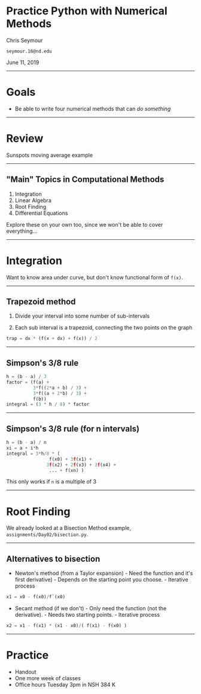 # Practice Python with Numerical Methods

Chris Seymour

`seymour.16@nd.edu`

June 11, 2019

---

# Goals

* Be able to write four numerical methods that can *do something*

---

# Review 

Sunspots moving average example

---

## "Main" Topics in Computational Methods

1. Integration
1. Linear Algebra
1. Root Finding
1. Differential Equations

Explore these on your own too, since we won't be able to cover everything...

---


# Integration

Want to know area under curve, but don't know functional form of `f(x)`.

---

## Trapezoid method

1. Divide your interval into some number of sub-intervals

1. Each sub interval is a trapezoid, connecting the two points on the graph

```python
trap = dx * (f(x + dx) + f(x)) / 2
```

---

## Simpson's 3/8 rule

```python
h = (b - a) / 3
factor = (f(a) +
          3*f((2*a + b) / 3) +
          3*f((a + 2*b) / 3) +
          f(b))
integral = (3 * h / 8) * factor
```

---

## Simpson's 3/8 rule (for n intervals)

```python
h = (b - a) / n
xi = a + i*h
integral = 3*h/8 * (
                f(x0) + 3f(x1) + 
               3f(x2) + 2f(x3) + 3f(x4) +
                ... + f(xn) )
```
This only works if `n` is a multiple of 3

---

# Root Finding

We already looked at a Bisection Method example, `assignments/Day02/bisection.py`.

---

## Alternatives to bisection

- Newton's method (from a Taylor expansion)
        - Need the function and it's first derivative)
        - Depends on the starting point you choose.
        - Iterative process
```python
x1 = x0 - f(x0)/f`(x0)
```

- Secant method (if we don't)
        - Only need the function (not the derivative).
        - Needs two starting points.
        - Iterative process
```python
x2 = x1 - f(x1) * (x1 - x0)/( f(x1) - f(x0) )
```

---

# Practice

* Handout
* One more week of classes
* Office hours Tuesday 3pm in NSH 384 K